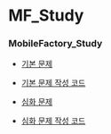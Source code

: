 # MF_Study

### MobileFactory_Study
- [기본 문제](https://user-images.githubusercontent.com/50958613/68727738-99ea5e00-0608-11ea-9275-d62fbcb639ef.JPG)
* [기본 문제 작성 코드](https://github.com/Guafindel/MF_Study/blob/Guifindel/MFStudy/src/day02/Lotto.java)


- [심화 문제](https://user-images.githubusercontent.com/50958613/68727737-9951c780-0608-11ea-99e6-403e20f77d42.JPG)
* [심화 문제 작성 코드 ](https://github.com/Guafindel/MF_Study/blob/Guifindel/MFStudy/src/day06/Logic.java)


